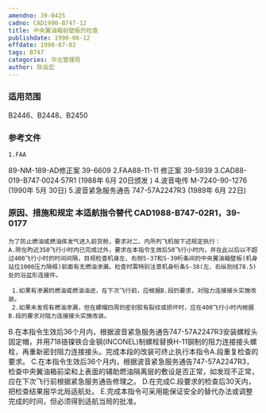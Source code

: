 ```yaml
---
amendno: 39-0425
cadno: CAD1990-B747-12
title: 中央翼油箱前壁板的检查
publishdate: 1990-06-12
effdate: 1990-07-02
tags: B747
categories: 华北管理局
author: 陈岳宏
---
```


### 适用范围 
B2446、B2448、B2450

<!--more-->
### 参考文件
    1.FAA 
89-NM-189-AD修正案 39-6609 
    2.FAA88-11-11 修正案 39-5939 
    3.CAD88-019-B747·0024·57R1 (1988年 6月 20日颁发 ) 
    4.波音电传 M-7240-90-1276 (1990年 5月 30日) 
    5.波音紧急服务通告 747-57A2247R3 (1989年 6月 22日) 

### 原因、措施和规定 本适航指令替代 CAD1988-B747-02R1，39-0177
    为了防止燃油或燃油挥发气进入前货舱，要求对二、内所列飞机按下述规定执行： 
    A.除在昀近350飞行小时内已完成过外，要求在本指令生效后50飞行小时内，并在此以后以不超过400飞行小时的时间间隔，目视检查机身左、右侧S-37和S-39桁条间的中央翼油箱壁板(机身站位1000压力隔框)前面有无燃油渗漏。检查时需特别注意机身桁条S-38(左、右纵剖线78.5)处的浴盆形连接件。 
  
     1.如果有渗漏的燃油或燃油油迹，在下次飞行前，应根据B.段的要求，对阻力连接接头实施改装。 
     2.如果未发现有燃油渗漏，但在螺帽四周的密封胶有裂纹或损坏时，应在400飞行小时内根据B.段的要求对阻力连接接头实施改装。 

B.在本指令生效后36个月内，根据波音紧急服务通告747-57A2247R3安装螺栓头固定帽，并用718铬镍铁合金钢(INCONEL)制螺栓替换H-11钢制的阻力连接接头螺栓，再重新密封阻力连接接头。完成本段的改装可终止执行本指令A.段重复检查的要求。 
C.在本指令生效后36个月内，根据波音紧急服务通告747-57A2247R3，检查中央翼油箱前梁和上表面的辅助燃油隔离层的敷设是否正常，如发现不正常，应在下次飞行前根据紧急服务通告修理之。 
    D.在完成C.段要求的检查后30天内，把检查结果报华北局适航处。
E.完成本指令可采用能保证安全的替代办法或调整完成的时间，但必须得到适航当局的批准。

